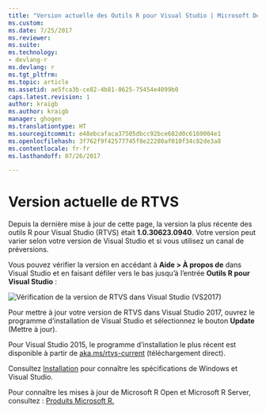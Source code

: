 ```yaml
---
title: "Version actuelle des Outils R pour Visual Studio | Microsoft Docs"
ms.custom: 
ms.date: 7/25/2017
ms.reviewer: 
ms.suite: 
ms.technology:
- devlang-r
ms.devlang: r
ms.tgt_pltfrm: 
ms.topic: article
ms.assetid: ae5fca3b-ce82-4b81-8625-75454e4099b0
caps.latest.revision: 1
author: kraigb
ms.author: kraigb
manager: ghogen
ms.translationtype: HT
ms.sourcegitcommit: e48ebcafaca37505dbcc92bce682d0c6169004e1
ms.openlocfilehash: 3f762f9f42577745f8e22280af010f34c82de3a8
ms.contentlocale: fr-fr
ms.lasthandoff: 07/26/2017

---
```


# <a name="rtvs-current-version"></a>Version actuelle de RTVS

Depuis la dernière mise à jour de cette page, la version la plus récente des outils R pour Visual Studio (RTVS) était **1.0.30623.0940**. Votre version peut varier selon votre version de Visual Studio et si vous utilisez un canal de préversions.

Vous pouvez vérifier la version en accédant à **Aide > À propos de** dans Visual Studio et en faisant défiler vers le bas jusqu’à l’entrée **Outils R pour Visual Studio** : 

![Vérification de la version de RTVS dans Visual Studio (VS2017)](media/current-version.png)

Pour mettre à jour votre version de RTVS dans Visual Studio 2017, ouvrez le programme d’installation de Visual Studio et sélectionnez le bouton **Update** (Mettre à jour).

Pour Visual Studio 2015, le programme d’installation le plus récent est disponible à partir de [aka.ms/rtvs-current](https://aka.ms/rtvs-current) (téléchargement direct).

Consultez [Installation](installation.md) pour connaître les spécifications de Windows et Visual Studio.

Pour connaître les mises à jour de Microsoft R Open et Microsoft R Server, consultez : [Produits Microsoft R.](http://aka.ms/rtvs-msft-r)
